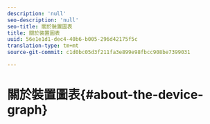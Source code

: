 ```yaml
---
description: 'null'
seo-description: 'null'
seo-title: 關於裝置圖表
title: 關於裝置圖表
uuid: 56e1e1d1-dec4-40b6-b005-296d42175f5c
translation-type: tm+mt
source-git-commit: c1d0bc05d3f211fa3e899e98fbcc908be7399031

---
```



# 關於裝置圖表{#about-the-device-graph}

